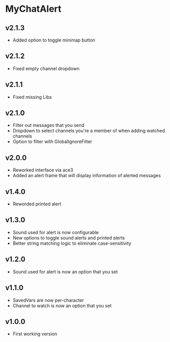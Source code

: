 # MyChatAlert

## v2.1.3
- Added option to toggle minimap button

## v2.1.2
- Fixed empty channel dropdown

## v2.1.1
- Fixed missing Libs

## v2.1.0
- Filter out messages that you send
- Dropdown to select channels you're a member of when adding watched channels
- Option to filter with GlobalIgnoreFilter

## v2.0.0
- Reworked interface via ace3
- Added an alert frame that will display information of alerted messages

## v1.4.0
- Reworded printed alert

## v1.3.0
- Sound used for alert is now configurable
- New options to toggle sound alerts and printed alerts
- Better string matching logic to eliminate case-sensitivity

## v1.2.0
- Sound used for alert is now an option that you set

## v1.1.0
- SavedVars are now per-character
- Channel to watch is now an option that you set

## v1.0.0
- First working version
